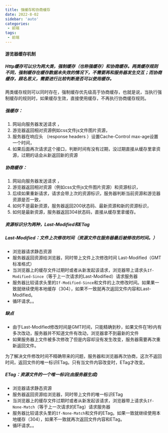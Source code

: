 ```yaml
---
title: 强缓存和协商缓存
date: 2022-8-02
sidebar: 'auto'
categories:
 - 前端
tags:
 - 前端
---
```


#### 游览器缓存机制

##### Http缓存可以分为两大类，强制缓存（也称强缓存）和协商缓存。两类缓存规则不同，强制缓存在缓存数据未失效的情况下，不需要再和服务器发生交互；而协商缓存，顾名思义，需要进行比较判断是否可以使用缓存。

两类缓存规则可以同时存在，强制缓存优先级高于协商缓存，也就是说，当执行强制缓存的规则时，如果缓存生效，直接使用缓存，不再执行协商缓存规则。

##### 强缓存：

1. 网站向服务器发送请求 ，
2. 游览器返回相对资源例如css文件js文件图片资源，
3. 服务器在响应头 （response headers ）设置Cache-Control max-age设置一个时间，
4. 如果后面再次请求这个接口，判断时间有没有过期，没过期直接从缓存里拿资源，过期的话会从新返回新的资源

##### 协商缓存：

1. 网站向服务器发送请求 ，
2. 游览器返回相对资源（例如css文件js文件图片资源）和资源标识，
3. 后续如果重新请求，请求会带上次的资源标识，服务器判断当前资源和游览器资源是否一致，
4. 如何不是最新资源，服务器返回200状态码、最新资源和新的资源标识，
5. 如何是最新资源，服务器返回304状态码，直接从缓存里拿缓存。

##### 资源标识分为两种，Last-Modified和ETag

##### Last-Modified：文件上次修改时间（资源文件在服务器最后被修改的时间。）

- 浏览器请求静态资源
- 服务器返回资源给浏览器，同时带上文件上次修改时间 Last-Modified（GMT标准格式）
- 当浏览器上的缓存文件过期时或者从新发起该请求，浏览器带上请求头`If-Modified-Since`（等于上一次请求的Last-Modified）请求服务器
- 服务器比较请求头里的`If-Modified-Since`和文件的上次修改时间。如果果一致就继续使用本地缓存（304），如果不一致就再次返回文件内容和Last-Modified。
- 循环请求。。

##### 缺点

- 由于Last-Modified修改时间是GMT时间，只能精确到秒，如果文件在1秒内有多次改动，服务器并不知道文件有改动，浏览器拿不到最新的文件
- 如果服务器上文件被多次修改了但是内容却没有发生改变，服务器需要再次重新返回文件。

为了解决文件修改时间不精确带来的问题，服务器和浏览器再次协商，这次不返回时间，返回文件的唯一标识ETag。只有当文件内容改变时，ETag才改变。

##### ETag：资源文件的一个唯一标识(由服务器生成)

- 浏览器请求静态资源
- 服务器返回资源给浏览器，同时带上文件的唯一标识ETag
- 当浏览器上的缓存文件过期时或者从新发起该请求，浏览器带上请求头`If-None-Match`（等于上一次请求的ETag）请求服务器
- 服务器比较请求头里的`If-None-Match`和文件的ETag。如果一致就继续使用本地缓存（304），如果不一致就再次返回文件内容和ETag。
- 循环请求。。

